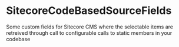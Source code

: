 # SitecoreCodeBasedSourceFields
Some custom fields for Sitecore CMS where the selectable items are retreived through call to configurable calls to static members in your codebase
